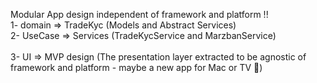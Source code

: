 Modular App design independent of framework and platform !!
<br>
1- domain => TradeKyc (Models and Abstract Services)
<br>
2- UseCase => Services (TradeKycService and MarzbanService)  
<br>
3- UI => MVP design (The presentation layer extracted to be agnostic of framework and platform - maybe a new app for Mac or TV 🤷)

